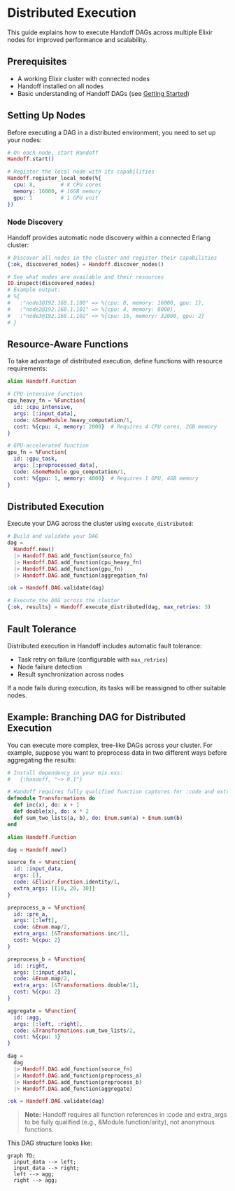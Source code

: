 # Distributed Execution

This guide explains how to execute Handoff DAGs across multiple Elixir nodes for improved performance and scalability.

## Prerequisites

- A working Elixir cluster with connected nodes
- Handoff installed on all nodes
- Basic understanding of Handoff DAGs (see [Getting Started](getting_started.livemd))

## Setting Up Nodes

Before executing a DAG in a distributed environment, you need to set up your nodes:

```elixir
# On each node, start Handoff
Handoff.start()

# Register the local node with its capabilities
Handoff.register_local_node(%{
  cpu: 8,        # 8 CPU cores
  memory: 16000, # 16GB memory
  gpu: 1         # 1 GPU unit
})
```

### Node Discovery

Handoff provides automatic node discovery within a connected Erlang cluster:

```elixir
# Discover all nodes in the cluster and register their capabilities
{:ok, discovered_nodes} = Handoff.discover_nodes()

# See what nodes are available and their resources
IO.inspect(discovered_nodes)
# Example output:
# %{
#   :"node1@192.168.1.100" => %{cpu: 8, memory: 16000, gpu: 1},
#   :"node2@192.168.1.101" => %{cpu: 4, memory: 8000},
#   :"node3@192.168.1.102" => %{cpu: 16, memory: 32000, gpu: 2}
# }
```

## Resource-Aware Functions

To take advantage of distributed execution, define functions with resource requirements:

```elixir
alias Handoff.Function

# CPU-intensive function
cpu_heavy_fn = %Function{
  id: :cpu_intensive,
  args: [:input_data],
  code: &SomeModule.heavy_computation/1,
  cost: %{cpu: 4, memory: 2000}  # Requires 4 CPU cores, 2GB memory
}

# GPU-accelerated function
gpu_fn = %Function{
  id: :gpu_task,
  args: [:preprocessed_data],
  code: &SomeModule.gpu_computation/1,
  cost: %{gpu: 1, memory: 4000}  # Requires 1 GPU, 4GB memory
}
```

## Distributed Execution

Execute your DAG across the cluster using `execute_distributed`:

```elixir
# Build and validate your DAG
dag =
  Handoff.new()
  |> Handoff.DAG.add_function(source_fn)
  |> Handoff.DAG.add_function(cpu_heavy_fn)
  |> Handoff.DAG.add_function(gpu_fn)
  |> Handoff.DAG.add_function(aggregation_fn)

:ok = Handoff.DAG.validate(dag)

# Execute the DAG across the cluster
{:ok, results} = Handoff.execute_distributed(dag, max_retries: 3)
```

## Fault Tolerance

Distributed execution in Handoff includes automatic fault tolerance:

- Task retry on failure (configurable with `max_retries`)
- Node failure detection
- Result synchronization across nodes

If a node fails during execution, its tasks will be reassigned to other suitable nodes.

## Example: Branching DAG for Distributed Execution

You can execute more complex, tree-like DAGs across your cluster. For example, suppose you want to preprocess data in two different ways before aggregating the results:

```elixir
# Install dependency in your mix.exs:
#   {:handoff, "~> 0.1"}

# Handoff requires fully qualified function captures for :code and extra_args.
defmodule Transformations do
  def inc(x), do: x + 1
  def double(x), do: x * 2
  def sum_two_lists(a, b), do: Enum.sum(a) + Enum.sum(b)
end

alias Handoff.Function

dag = Handoff.new()

source_fn = %Function{
  id: :input_data,
  args: [],
  code: &Elixir.Function.identity/1,
  extra_args: [[10, 20, 30]]
}

preprocess_a = %Function{
  id: :pre_a,
  args: [:left],
  code: &Enum.map/2,
  extra_args: [&Transformations.inc/1],
  cost: %{cpu: 2}
}

preprocess_b = %Function{
  id: :right,
  args: [:input_data],
  code: &Enum.map/2,
  extra_args: [&Transformations.double/1],
  cost: %{cpu: 2}
}

aggregate = %Function{
  id: :agg,
  args: [:left, :right],
  code: &Transformations.sum_two_lists/2,
  cost: %{cpu: 1}
}

dag =
  dag
  |> Handoff.DAG.add_function(source_fn)
  |> Handoff.DAG.add_function(preprocess_a)
  |> Handoff.DAG.add_function(preprocess_b)
  |> Handoff.DAG.add_function(aggregate)

:ok = Handoff.DAG.validate(dag)
```

> **Note:** Handoff requires all function references in :code and extra_args to be fully qualified (e.g., &Module.function/arity), not anonymous functions.

This DAG structure looks like:

```mermaid
graph TD;
  input_data --> left;
  input_data --> right;
  left --> agg;
  right --> agg;
```
